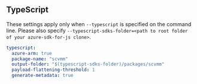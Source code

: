 ## TypeScript

These settings apply only when `--typescript` is specified on the command line.
Please also specify `--typescript-sdks-folder=<path to root folder of your azure-sdk-for-js clone>`.

```yaml $(typescript)
typescript:
  azure-arm: true
  package-name: "scvmm"
  output-folder: "$(typescript-sdks-folder)/packages/scvmm"
  payload-flattening-threshold: 1
  generate-metadata: true
```
